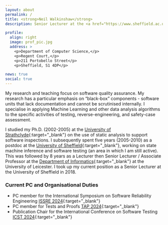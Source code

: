 ```yaml
---
layout: about 
permalink: /
title: <strong>Neil Walkinshaw</strong>
description: Senior Lecturer at the <a href="https://www.sheffield.ac.uk/dcs/indexdcs">Department of Computer Science</a>, at the University of Sheffield.

profile:
  align: right
  image: prof_pic.jpg
  address: >
    <p>Department of Computer Science,</p>
    <p>Regent Court,</p>
    <p>211 Portobello Street</p>
    <p>Sheffield, S1 4DP</p>

news: true
social: true
---
```


My research and teaching focus on software quality assurance. My research has a particular emphasis on “black-box” components - software units that lack documentation and cannot be scrutinised internally. I specialise in applying Machine Learning and other data analysis algorithms to the specific activities of testing, reverse-engineering, and safety-case assessment.

I studied my Ph.D. (2002-2005) at the [University of Strathclyde](https://www.strath.ac.uk/science/computerinformationsciences/){:target="\_blank"} on the use of static analysis to support software inspections. I subsequently spent five years (2005-2010) as a postdoc at the [University of Sheffield](https://www.sheffield.ac.uk/dcs/indexdcs){:target="\_blank"}, working on state machine inference and software testing (an area in which I am still active). This was followed by 8 years as a Lecturer then Senior Lecturer / Associate Professor at the [Department of Informatics](https://www2.le.ac.uk/departments/informatics){:target="\_blank"} at the University of Leicester. I took up my current position as a Senior Lecturer at the University of Sheffield in 2018.

### Current PC and Organisational Duties

* PC member for the International Symposium on Software Reliability Engineering [ISSRE 2024](https://issre.github.io/2024/){:target="\_blank"}
* PC member for Tests and Proofs [TAP 2024](https://tapconference.github.io/2024/){:target="\_blank"}
* Publication Chair for the International Conference on Software Testing [ICST 2024](https://conf.researchr.org/home/icst-2024){:target="\_blank"}



